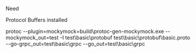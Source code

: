 Need

Protocol Buffers installed


protoc --plugin=mockymock=build\protoc-gen-mockymock.exe --mockymock_out=test -I test\basic\protobuf test\basic\protobuf\basic.proto --go-grpc_out=test\basic\grpc --go_out=test\basic\grpc
